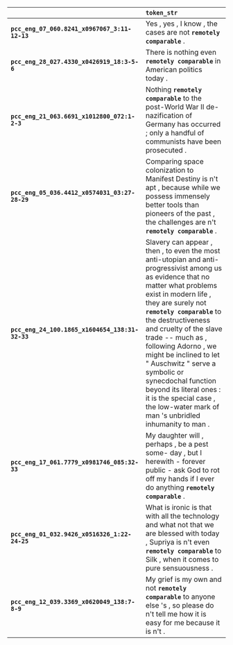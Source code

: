 |                                                 | `token_str`                                                                                                                                                                                                                                                                                                                                                                                                                                                                                    |
|:------------------------------------------------|:-----------------------------------------------------------------------------------------------------------------------------------------------------------------------------------------------------------------------------------------------------------------------------------------------------------------------------------------------------------------------------------------------------------------------------------------------------------------------------------------------|
| **`pcc_eng_07_060.8241_x0967067_3:11-12-13`**   | Yes , yes , I know , the cases are not __`remotely comparable`__ .                                                                                                                                                                                                                                                                                                                                                                                                                             |
| **`pcc_eng_28_027.4330_x0426919_18:3-5-6`**     | There is nothing even __`remotely comparable`__ in American politics today .                                                                                                                                                                                                                                                                                                                                                                                                                   |
| **`pcc_eng_21_063.6691_x1012800_072:1-2-3`**    | Nothing __`remotely comparable`__ to the post-World War II de-nazification of Germany has occurred ; only a handful of communists have been prosecuted .                                                                                                                                                                                                                                                                                                                                       |
| **`pcc_eng_05_036.4412_x0574031_03:27-28-29`**  | Comparing space colonization to Manifest Destiny is n't apt , because while we possess immensely better tools than pioneers of the past , the challenges are n't __`remotely comparable`__ .                                                                                                                                                                                                                                                                                                   |
| **`pcc_eng_24_100.1865_x1604654_138:31-32-33`** | Slavery can appear , then , to even the most anti-utopian and anti-progressivist among us as evidence that no matter what problems exist in modern life , they are surely not __`remotely comparable`__ to the destructiveness and cruelty of the slave trade -- much as , following Adorno , we might be inclined to let " Auschwitz " serve a symbolic or synecdochal function beyond its literal ones : it is the special case , the low-water mark of man 's unbridled inhumanity to man . |
| **`pcc_eng_17_061.7779_x0981746_085:32-33`**    | My daughter will , perhaps , be a pest some- day , but I herewith - forever public - ask God to rot off my hands if I ever do anything __`remotely comparable`__ .                                                                                                                                                                                                                                                                                                                             |
| **`pcc_eng_01_032.9426_x0516326_1:22-24-25`**   | What is ironic is that with all the technology and what not that we are blessed with today , Supriya is n't even __`remotely comparable`__ to Silk , when it comes to pure sensuousness .                                                                                                                                                                                                                                                                                                      |
| **`pcc_eng_12_039.3369_x0620049_138:7-8-9`**    | My grief is my own and not __`remotely comparable`__ to anyone else 's , so please do n't tell me how it is easy for me because it is n't .                                                                                                                                                                                                                                                                                                                                                    |